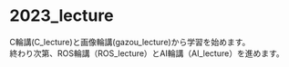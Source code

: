# 2023_lecture

C輪講(C_lecture)と画像輪講(gazou_lecture)から学習を始めます。
<br>終わり次第、ROS輪講（ROS_lecture）とAI輪講（AI_lecture）を進めます。

